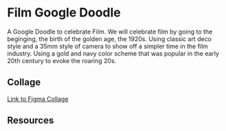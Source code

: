 # Film Google Doodle
A Google Doodle to celebrate Film. We will celebrate film by going to the beginging, the birth of the golden age, the 1920s. Using classic art deco style and a 35mm style of camera to show off a simpler time in the film industry. Using a gold and navy color scheme that was popular in the early 20th century to evoke the roaring 20s.


## Collage
[Link to Figma Collage](https://www.figma.com/file/Wp9GkAO1VVSmZ1tpMEbaL5/Google-Doodle?node-id=0%3A1)

## Resources
